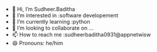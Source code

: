 - 👋 Hi, I’m Sudheer.Baditha
- 👀 I’m interested in :software developement
- 🌱 I’m currently learning :python
- 💞️ I’m looking to collaborate on ...
- 📫 How to reach me :sudheerbaditha0931@appnetwisw
- 😄 Pronouns: he/him


<!---
siddique-anw/siddique-anw is a ✨ special ✨ repository because its `README.md` (this file) appears on your GitHub profile.
You can click the Preview link to take a look at your changes.
--->
